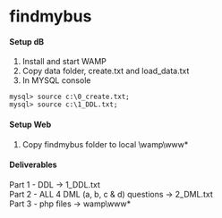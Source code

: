 # findmybus
  
#### Setup dB  
1. Install and start WAMP   
2. Copy data folder, create.txt and load_data.txt  
3. In MYSQL console  
```mysql
mysql> source c:\0_create.txt;  
mysql> source c:\1_DDL.txt;  
```  
#### Setup Web  
1. Copy findmybus folder to local \wamp\www\*  
  
#### Deliverables  
  
Part 1 - DDL -> 1_DDL.txt  
Part 2 - ALL 4 DML (a, b, c & d) questions -> 2_DML.txt  
Part 3 - php files -> wamp\www\*  
